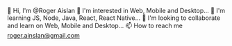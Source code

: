 👋 Hi, I'm @Roger Aislan
👀 I'm interested in Web, Mobile and Desktop...
🌱 I'm learning JS, Node, Java, React, React Native...
💞️ I'm looking to collaborate and learn on Web, Mobile and Desktop...
📫 How to reach me roger.ainslan@gmail.com

<!---
RogerAislan123/RogerAislan123 is a ✨ special ✨ repository because its `README.md` (this file) appears on your GitHub profile.
You can click the Preview link to take a look at your changes.
--->
